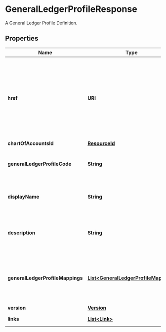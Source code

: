 

# GeneralLedgerProfileResponse

A General Ledger Profile Definition.

## Properties

Name | Type | Description | Notes
------------ | ------------- | ------------- | -------------
**href** | **URI** | The specific Uniform Resource Identifier (URI) for this resource at the requested effective and asAt datetime. |  [optional]
**chartOfAccountsId** | [**ResourceId**](ResourceId.md) |  | 
**generalLedgerProfileCode** | **String** | The unique code for the General Ledger Profile | 
**displayName** | **String** | The name of the General Ledger Profile | 
**description** | **String** | A description for the General Ledger Profile |  [optional]
**generalLedgerProfileMappings** | [**List&lt;GeneralLedgerProfileMapping&gt;**](GeneralLedgerProfileMapping.md) | Rules for mapping Account or property values to aggregation pattern definitions | 
**version** | [**Version**](Version.md) |  |  [optional]
**links** | [**List&lt;Link&gt;**](Link.md) | Collection of links. |  [optional]



